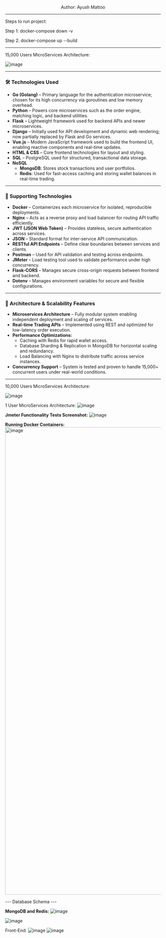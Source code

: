 <p align="center">
  Author: Ayush Mattoo
  <hr>
</p>
Steps to run project:

Step 1: docker-compose down -v

Step 2: docker-compose up --build
<hr>
15,000 Users MicroServices Architecture:

![image](https://github.com/user-attachments/assets/b4dece2b-85a0-49dc-8364-5129ff8c7532)
<hr>
<h3>🛠️ Technologies Used</h3>
<ul>
  <li><strong>Go (Golang)</strong> – Primary language for the authentication microservice; chosen for its high concurrency via goroutines and low memory overhead.</li>
  <li><strong>Python</strong> – Powers core microservices such as the order engine, matching logic, and backend utilities.</li>
  <li><strong>Flask</strong> – Lightweight framework used for backend APIs and newer microservices.</li>
  <li><strong>Django</strong> – Initially used for API development and dynamic web rendering; now partially replaced by Flask and Go services.</li>
  <li><strong>Vue.js</strong> – Modern JavaScript framework used to build the frontend UI, enabling reactive components and real-time updates.</li>
  <li><strong>HTML & CSS</strong> – Core frontend technologies for layout and styling.</li>
  <li><strong>SQL</strong> – PostgreSQL used for structured, transactional data storage.</li>
  <li><strong>NoSQL</strong>
    <ul>
      <li><strong>MongoDB</strong>: Stores stock transactions and user portfolios.</li>
      <li><strong>Redis</strong>: Used for fast-access caching and storing wallet balances in real-time trading.</li>
    </ul>
  </li>
</ul>

<hr>

<h3>🔧 Supporting Technologies</h3>
<ul>
  <li><strong>Docker</strong> – Containerizes each microservice for isolated, reproducible deployments.</li>
  <li><strong>Nginx</strong> – Acts as a reverse proxy and load balancer for routing API traffic efficiently.</li>
  <li><strong>JWT (JSON Web Token)</strong> – Provides stateless, secure authentication across services.</li>
  <li><strong>JSON</strong> – Standard format for inter-service API communication.</li>
  <li><strong>RESTful API Endpoints</strong> – Define clear boundaries between services and clients.</li>
  <li><strong>Postman</strong> – Used for API validation and testing across endpoints.</li>
  <li><strong>JMeter</strong> – Load testing tool used to validate performance under high concurrency.</li>
  <li><strong>Flask-CORS</strong> – Manages secure cross-origin requests between frontend and backend.</li>
  <li><strong>Dotenv</strong> – Manages environment variables for secure and flexible configurations.</li>
</ul>

<hr>

<h3>🚀 Architecture & Scalability Features</h3>
<ul>
  <li><strong>Microservices Architecture</strong> – Fully modular system enabling independent deployment and scaling of services.</li>
  <li><strong>Real-time Trading APIs</strong> – Implemented using REST and optimized for low-latency order execution.</li>
  <li><strong>Performance Optimizations:</strong>
    <ul>
      <li>Caching with Redis for rapid wallet access.</li>
      <li>Database Sharding & Replication in MongoDB for horizontal scaling and redundancy.</li>
      <li>Load Balancing with Nginx to distribute traffic across service instances.</li>
    </ul>
  </li>
  <li><strong>Concurrency Support</strong> – System is tested and proven to handle 15,000+ concurrent users under real-world conditions.</li>
</ul>
<hr>
10,000 Users MicroServices Architecture:

![image](https://github.com/user-attachments/assets/189847b2-d76d-4f1d-8f15-26cebe53fbe9)

1 User MicroServices Architecture:
![image](https://github.com/user-attachments/assets/fafca5f1-27e8-460e-81c4-3a749c16d90b)


**Jmeter Functionality Tests Screenshot:**
![image](https://github.com/user-attachments/assets/c91e23f2-0b7d-4c42-93c5-c54c5bf3da11)


**Running Docker Containers:**
<img width="1512" alt="image" src="https://github.com/user-attachments/assets/b7982143-e7de-42b8-99a9-b535a6d2878a" />

--- Database Schema ---

**MongoDB and Redis:**
![image](https://github.com/user-attachments/assets/d69b42e5-83c9-4508-aef1-11a1018c5ddc)

![image](https://github.com/user-attachments/assets/b984d8cb-a464-4648-af5b-d1229a590e3a)

Front-End:
![image](https://github.com/user-attachments/assets/667b6d8e-4b87-4920-877f-a464cdb37310)
![image](https://github.com/user-attachments/assets/665f7cbf-6a94-4ccb-9996-19aa979b27ee)

